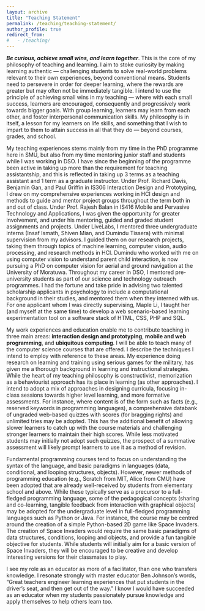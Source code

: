 ```yaml
---
layout: archive
title: "Teaching Statement"
permalink: /teaching/teaching-statement/
author_profile: true
redirect_from: 
#   - /teaching/
---
```


***Be curious, achieve small wins, and learn together***. This is the core of my philosophy of teaching and learning. I aim to stoke curiosity by making learning authentic — challenging students to solve real-world problems relevant to their own experiences, beyond conventional means. Students need to persevere in order for deeper learning, where the rewards are greater but may often not be immediately tangible. I intend to use the principle of achieving small wins in my teaching — where with each small success, learners are encouraged, consequently and progressively work towards bigger goals. With group learning, learners may learn from each other, and foster interpersonal communication skills. My philosophy is in itself, a lesson for my learners on life skills, and something that I wish to impart to them to attain success in all that they do — beyond courses, grades, and school.

My teaching experiences stems mainly from my time in the PhD programme here in SMU, but also from my time mentoring junior staff and students while I was working in DSO. I have since the beginning of the programme been active in taking up more than the requirement for teaching assistantship, and this is reflected in taking up 3 terms as a teaching assistant and 1 term as a graduate instructor. Under Prof. Richard Davis, Benjamin Gan, and Paul Griffin in IS306 Interaction Design and Prototyping, I drew on my comprehensive experiences working in HCI design and methods to guide and mentor project groups throughout the term both in and out of class. Under Prof. Rajesh Balan in IS416 Mobile and Pervasive Technology and Applications, I was given the opportunity for greater involvement, and under his mentoring, guided and graded student assignments and projects. Under LiveLabs, I mentored three undergraduate interns (Insaf Ismath, Shiven Mian, and Dumindu Tissera) with minimal supervision from my advisors. I guided them on our research projects, taking them through topics of machine learning, computer vision, audio processing, and research methods in HCI. Dumindu who worked with me on using computer vision to understand parent child interaction, is now pursuing a PhD on computer vision for aerial and ground navigation at the University of Moratuwa. Throughout my career in DSO, I mentored pre-university students as part of our science and technology outreach programmes. I had the fortune and take pride in advising two talented scholarship applicants in psychology to include a computational background in their studies, and mentored them when they interned with us. For one applicant whom I was directly supervising, Maple Li, I taught her (and myself at the same time) to develop a web scenario-based learning experimentation tool on a software stack of HTML, CSS, PHP and SQL.

My work experiences and education enable me to contribute teaching in three main areas: **interaction design and prototyping**, **mobile and web programming**, and **ubiquitous computing**. I will be able to teach many of the computer science courses that are offered. I describe the techniques I intend to employ with reference to these areas. My experience doing research on learning and training using serious games for the military, has given me a thorough background in learning and instructional strategies. While the heart of my teaching philosophy is constructivist, memorization as a behaviourist approach has its place in learning (as other approaches). I intend to adopt a mix of approaches in designing curricula, focusing in-class sessions towards higher level learning, and more formative assessments. For instance, where content is of the form such as facts (e.g., reserved keywords in programming languages), a comprehensive databank of ungraded web-based quizzes with scores (for bragging rights) and unlimited tries may be adopted. This has the additional benefit of allowing slower learners to catch up with the course materials and challenging stronger learners to maintain their high scores. While less motivated students may initially not adopt such quizzes, the prospect of a summative assessment will likely prompt learners to use it as a method of revision.

Fundamental programming courses tend to focus on understanding the syntax of the language, and basic paradigms in languages (data, conditional, and looping structures, objects). However, newer methods of programming education (e.g., Scratch from MIT, Alice from CMU) have been adopted that are already well-received by students from elementary school and above. While these typically serve as a precursor to a full-fledged programming language, some of the pedagogical concepts (sharing and co-learning, tangible feedback from interaction with graphical objects) may be adopted for the undergraduate level in full-fledged programming languages such as Python or Java. For instance, the course may be centred around the creation of a simple Python-based 2D game like Space Invaders. The creation of Space Invaders would require the same basic paradigms of data structures, conditions, looping and objects, and provide a fun tangible objective for students. While students will initially aim for a basic version of Space Invaders, they will be encouraged to be creative and develop interesting versions for their classmates to play.

I see my role as an educator as more of a facilitator, than one who transfers knowledge. I resonate strongly with master educator Ben Johnson’s words, “Great teachers engineer learning experiences that put students in the driver’s seat, and then get out of the way.” I know I would have succeeded as an educator when my students passionately pursue knowledge and apply themselves to help others learn too.
